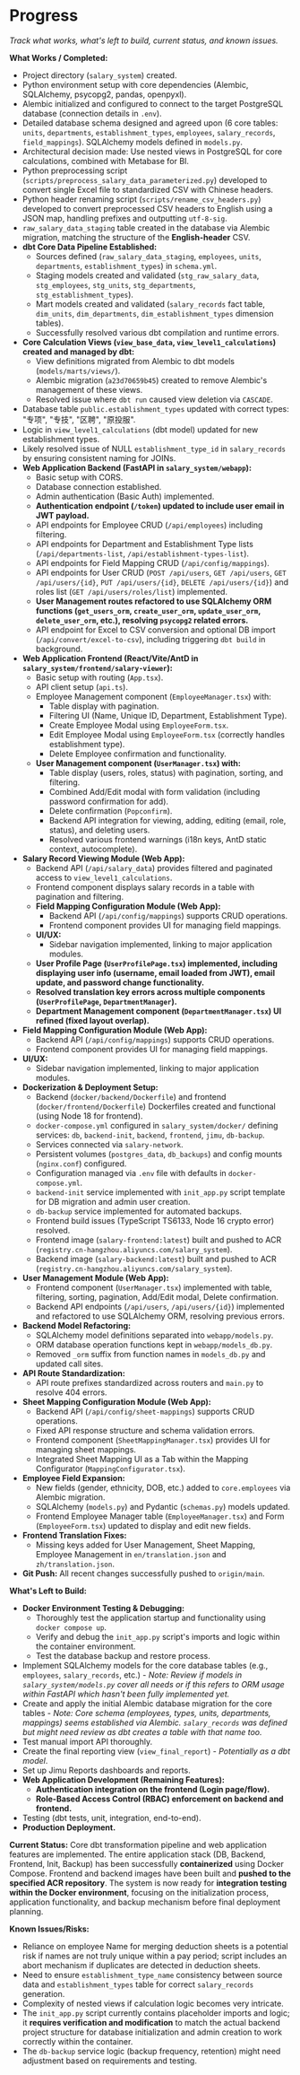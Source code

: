 # Progress

*Track what works, what's left to build, current status, and known issues.*

**What Works / Completed:**
*   Project directory (`salary_system`) created.
*   Python environment setup with core dependencies (Alembic, SQLAlchemy, psycopg2, pandas, openpyxl).
*   Alembic initialized and configured to connect to the target PostgreSQL database (connection details in `.env`).
*   Detailed database schema designed and agreed upon (6 core tables: `units`, `departments`, `establishment_types`, `employees`, `salary_records`, `field_mappings`). SQLAlchemy models defined in `models.py`.
*   Architectural decision made: Use nested views in PostgreSQL for core calculations, combined with Metabase for BI.
*   Python preprocessing script (`scripts/preprocess_salary_data_parameterized.py`) developed to convert single Excel file to standardized CSV with Chinese headers.
*   Python header renaming script (`scripts/rename_csv_headers.py`) developed to convert preprocessed CSV headers to English using a JSON map, handling prefixes and outputting `utf-8-sig`.
*   `raw_salary_data_staging` table created in the database via Alembic migration, matching the structure of the **English-header** CSV.
*   **dbt Core Data Pipeline Established:**
    *   Sources defined (`raw_salary_data_staging`, `employees`, `units`, `departments`, `establishment_types`) in `schema.yml`.
    *   Staging models created and validated (`stg_raw_salary_data`, `stg_employees`, `stg_units`, `stg_departments`, `stg_establishment_types`).
    *   Mart models created and validated (`salary_records` fact table, `dim_units`, `dim_departments`, `dim_establishment_types` dimension tables).
    *   Successfully resolved various dbt compilation and runtime errors.
*   **Core Calculation Views (`view_base_data`, `view_level1_calculations`) created and managed by dbt:**
    *   View definitions migrated from Alembic to dbt models (`models/marts/views/`).
    *   Alembic migration (`a23d70659b45`) created to remove Alembic's management of these views.
    *   Resolved issue where `dbt run` caused view deletion via `CASCADE`.
*   Database table `public.establishment_types` updated with correct types: "专项", "专技", "区聘", "原投服".
*   Logic in `view_level1_calculations` (dbt model) updated for new establishment types.
*   Likely resolved issue of NULL `establishment_type_id` in `salary_records` by ensuring consistent naming for JOINs.
*   **Web Application Backend (FastAPI in `salary_system/webapp`):**
    *   Basic setup with CORS.
    *   Database connection established.
    *   Admin authentication (Basic Auth) implemented.
    *   **Authentication endpoint (`/token`) updated to include user email in JWT payload.**
    *   API endpoints for Employee CRUD (`/api/employees`) including filtering.
    *   API endpoints for Department and Establishment Type lists (`/api/departments-list`, `/api/establishment-types-list`).
    *   API endpoints for Field Mapping CRUD (`/api/config/mappings`).
    *   API endpoints for User CRUD (`POST /api/users`, `GET /api/users`, `GET /api/users/{id}`, `PUT /api/users/{id}`, `DELETE /api/users/{id}`) and roles list (`GET /api/users/roles/list`) implemented.
    *   **User Management routes refactored to use SQLAlchemy ORM functions (`get_users_orm`, `create_user_orm`, `update_user_orm`, `delete_user_orm`, etc.), resolving `psycopg2` related errors.**
    *   API endpoint for Excel to CSV conversion and optional DB import (`/api/convert/excel-to-csv`), including triggering `dbt build` in background.
*   **Web Application Frontend (React/Vite/AntD in `salary_system/frontend/salary-viewer`):**
    *   Basic setup with routing (`App.tsx`).
    *   API client setup (`api.ts`).
    *   Employee Management component (`EmployeeManager.tsx`) with:
        *   Table display with pagination.
        *   Filtering UI (Name, Unique ID, Department, Establishment Type).
        *   Create Employee Modal using `EmployeeForm.tsx`.
        *   Edit Employee Modal using `EmployeeForm.tsx` (correctly handles establishment type).
        *   Delete Employee confirmation and functionality.
    *   **User Management component (`UserManager.tsx`) with:**
        *   Table display (users, roles, status) with pagination, sorting, and filtering.
        *   Combined Add/Edit modal with form validation (including password confirmation for add).
        *   Delete confirmation (`Popconfirm`).
        *   Backend API integration for viewing, adding, editing (email, role, status), and deleting users.
        *   Resolved various frontend warnings (i18n keys, AntD static context, autocomplete).
*   **Salary Record Viewing Module (Web App):**
    *   Backend API (`/api/salary_data`) provides filtered and paginated access to `view_level1_calculations`.
    *   Frontend component displays salary records in a table with pagination and filtering.
    *   **Field Mapping Configuration Module (Web App):**
        *   Backend API (`/api/config/mappings`) supports CRUD operations.
        *   Frontend component provides UI for managing field mappings.
    *   **UI/UX:**
        *   Sidebar navigation implemented, linking to major application modules.
    *   **User Profile Page (`UserProfilePage.tsx`) implemented, including displaying user info (username, email loaded from JWT), email update, and password change functionality.**
    *   **Resolved translation key errors across multiple components (`UserProfilePage`, `DepartmentManager`).**
    *   **Department Management component (`DepartmentManager.tsx`) UI refined (fixed layout overlap).**
*   **Field Mapping Configuration Module (Web App):**
    *   Backend API (`/api/config/mappings`) supports CRUD operations.
    *   Frontend component provides UI for managing field mappings.
*   **UI/UX:**
    *   Sidebar navigation implemented, linking to major application modules.
*   **Dockerization & Deployment Setup:**
    *   Backend (`docker/backend/Dockerfile`) and frontend (`docker/frontend/Dockerfile`) Dockerfiles created and functional (using Node 18 for frontend).
    *   `docker-compose.yml` configured in `salary_system/docker/` defining services: `db`, `backend-init`, `backend`, `frontend`, `jimu`, `db-backup`.
    *   Services connected via `salary-network`.
    *   Persistent volumes (`postgres_data`, `db_backups`) and config mounts (`nginx.conf`) configured.
    *   Configuration managed via `.env` file with defaults in `docker-compose.yml`.
    *   `backend-init` service implemented with `init_app.py` script template for DB migration and admin user creation.
    *   `db-backup` service implemented for automated backups.
    *   Frontend build issues (TypeScript TS6133, Node 16 crypto error) resolved.
    *   Frontend image (`salary-frontend:latest`) built and pushed to ACR (`registry.cn-hangzhou.aliyuncs.com/salary_system`).
    *   Backend image (`salary-backend:latest`) built and pushed to ACR (`registry.cn-hangzhou.aliyuncs.com/salary_system`).
*   **User Management Module (Web App):**
    *   Frontend component (`UserManager.tsx`) implemented with table, filtering, sorting, pagination, Add/Edit modal, Delete confirmation.
    *   Backend API endpoints (`/api/users`, `/api/users/{id}`) implemented and refactored to use SQLAlchemy ORM, resolving previous errors.
*   **Backend Model Refactoring:**
    *   SQLAlchemy model definitions separated into `webapp/models.py`.
    *   ORM database operation functions kept in `webapp/models_db.py`.
    *   Removed `_orm` suffix from function names in `models_db.py` and updated call sites.
*   **API Route Standardization:**
    *   API route prefixes standardized across routers and `main.py` to resolve 404 errors.
*   **Sheet Mapping Configuration Module (Web App):**
    *   Backend API (`/api/config/sheet-mappings`) supports CRUD operations.
    *   Fixed API response structure and schema validation errors.
    *   Frontend component (`SheetMappingManager.tsx`) provides UI for managing sheet mappings.
    *   Integrated Sheet Mapping UI as a Tab within the Mapping Configurator (`MappingConfigurator.tsx`).
*   **Employee Field Expansion:**
    *   New fields (gender, ethnicity, DOB, etc.) added to `core.employees` via Alembic migration.
    *   SQLAlchemy (`models.py`) and Pydantic (`schemas.py`) models updated.
    *   Frontend Employee Manager table (`EmployeeManager.tsx`) and Form (`EmployeeForm.tsx`) updated to display and edit new fields.
*   **Frontend Translation Fixes:**
    *   Missing keys added for User Management, Sheet Mapping, Employee Management in `en/translation.json` and `zh/translation.json`.
*   **Git Push:** All recent changes successfully pushed to `origin/main`.

**What's Left to Build:**
*   **Docker Environment Testing & Debugging:**
    *   Thoroughly test the application startup and functionality using `docker compose up`.
    *   Verify and debug the `init_app.py` script's imports and logic within the container environment.
    *   Test the database backup and restore process.
*   Implement SQLAlchemy models for the core database tables (e.g., `employees`, `salary_records`, etc.) - *Note: Review if models in `salary_system/models.py` cover all needs or if this refers to ORM usage within FastAPI which hasn't been fully implemented yet.*
*   Create and apply the initial Alembic database migration for the core tables - *Note: Core schema (employees, types, units, departments, mappings) seems established via Alembic. `salary_records` was defined but might need review as dbt creates a table with that name too.*
*   Test manual import API thoroughly.
*   Create the final reporting view (`view_final_report`) - *Potentially as a dbt model*.
*   Set up Jimu Reports dashboards and reports.
*   **Web Application Development (Remaining Features):**
    *   **Authentication integration on the frontend (Login page/flow).**
    *   **Role-Based Access Control (RBAC) enforcement on backend and frontend.**
*   Testing (dbt tests, unit, integration, end-to-end).
*   **Production Deployment.**

**Current Status:** Core dbt transformation pipeline and web application features are implemented. The entire application stack (DB, Backend, Frontend, Init, Backup) has been successfully **containerized** using Docker Compose. Frontend and backend images have been built and **pushed to the specified ACR repository**. The system is now ready for **integration testing within the Docker environment**, focusing on the initialization process, application functionality, and backup mechanism before final deployment planning.

**Known Issues/Risks:**
*   Reliance on employee Name for merging deduction sheets is a potential risk if names are not truly unique within a pay period; script includes an abort mechanism if duplicates are detected in deduction sheets.
*   Need to ensure `establishment_type_name` consistency between source data and `establishment_types` table for correct `salary_records` generation.
*   Complexity of nested views if calculation logic becomes very intricate.
*   The `init_app.py` script currently contains placeholder imports and logic; it **requires verification and modification** to match the actual backend project structure for database initialization and admin creation to work correctly within the container.
*   The `db-backup` service logic (backup frequency, retention) might need adjustment based on requirements and testing. 